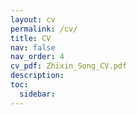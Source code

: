 ```yaml
---
layout: cv
permalink: /cv/
title: CV
nav: false
nav_order: 4
cv_pdf: Zhixin_Song_CV.pdf
description: 
toc:
  sidebar: 
---
```

